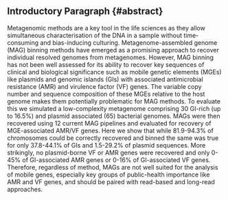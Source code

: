 ## Introductory Paragraph {#abstract}

Metagenomic methods are a key tool in the life sciences as they allow simultaneous characterisation of the DNA in a sample without time-consuming and bias-inducing culturing.
Metagenome-assembled genome (MAG) binning methods have emerged as a promising approach to recover individual resolved genomes from metagenomes.
However, MAG binning has not been well assessed for its ability to recover key sequences of clinical and biological significance such as mobile genetic elements (MGEs) like plasmids and genomic islands (GIs) with associated antimicrobial resistance (AMR) and virulence factor (VF) genes.
The variable copy number and sequence composition of these MGEs relative to the host genome makes them potentially problematic for MAG methods. 
To evaluate this we simulated a low-complexity metagenome comprising 30 GI-rich (up to 16.5%) and plasmid associated (65) bacterial genomes.
MAGs were then recovered using 12 current MAG pipelines and evaluated for recovery of MGE-associated AMR/VF genes.
Here we show that while 81.9-94.3% of chromosomes could be correctly recovered and binned the same was true for only 37.8-44.1% of GIs and 1.5-29.2% of plasmid sequences.
More strikingly, no plasmid-borne VF or AMR genes were recovered and only 0-45% of GI-associated AMR genes or 0-16% of GI-associated VF genes.
Therefore, regardless of method, MAGs are not well suited for the analysis of mobile genes, especially key groups of public-health importance like AMR and VF genes, and should be paired with read-based and long-read approaches.
